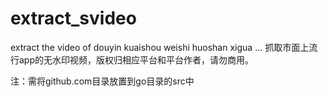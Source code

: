 # extract_svideo
extract the video of douyin kuaishou weishi huoshan xigua ... 抓取市面上流行app的无水印视频，版权归相应平台和平台作者，请勿商用。

注：需将github.com目录放置到go目录的src中
